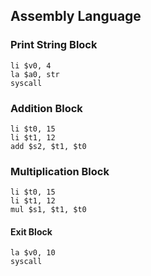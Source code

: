## Assembly Language

### Print String Block
```
li $v0, 4
la $a0, str
syscall
```

### Addition Block
```
li $t0, 15
li $t1, 12
add $s2, $t1, $t0
```

### Multiplication Block
```
li $t0, 15
li $t1, 12
mul $s1, $t1, $t0
```

#### Exit Block
```
la $v0, 10
syscall
```
